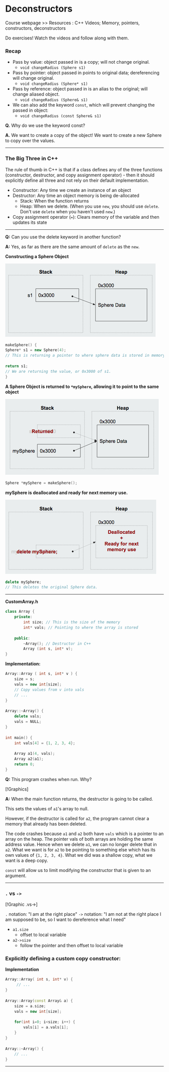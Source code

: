 # Deconstructors

Course webpage >> Resources : C++ Videos; Memory, pointers, constructors, deconstructors

Do exercises! Watch the videos and follow along with them.


### Recap

  * Pass by value: object passed in is a copy; will not change original.
    * `void changeRadius (Sphere s1)`
  * Pass by pointer: object passed in points to original data; dereferencing will change original.
    * `void changeRadius (Sphere* s1)`
  * Pass by reference: object passed in is an alias to the original; will change aliased object.
    * `void changeRadius (Sphere& s1)`
  * We can also add the keyword `const`, which will prevent changing the passed in object:
    * `void changeRadius (const Sphere& s1)`

**Q.** Why do we use the keyword const?

**A.** We want to create a copy of the object! We want to create a new Sphere to copy over the values.

------

### The Big Three in C++
The rule of thumb in C++ is that if a class defines any of the three functions (constructor, destructor, and copy assignment operator) - then it should explicitly define all three and not rely on their default implementation.

  * Constructor: Any time we create an instance of an object
  * Destructor: Any time an object memory is being de-allocated
    * Stack: When the function returns
    * Heap: When we delete. (When you use `new`, you should use `delete`. Don't use `delete` when you haven't used `new`.)
  * Copy assignment operator (`=`): Clears memory of the variable and then updates its state

------

**Q:** Can you use the delete keyword in another function?

**A:** Yes, as far as there are the same amount of `delete` as the `new`.

**Constructing a Sphere Object**

![Constructing a Sphere](https://github.com/EverTokki/CPSC221_Notes/blob/master/images/sph1.png "Constructing a Sphere Object")

```cpp
makeSphere() {
Sphere* s1 = new Sphere(4);
// This is returning a pointer to where sphere data is stored in memory.

return s1;
// We are returning the value, or 0x3000 of s1.
}
``` 

**A Sphere Object is returned to `*mySphere`, allowing it to point to the same object**

![Returning a Sphere](https://github.com/EverTokki/CPSC221_Notes/blob/master/images/sph2.png "Returning a Sphere Object")

```cpp
Sphere *mySphere = makeSphere();
```

**mySphere is deallocated and ready for next memory use.**

![Delete mySphere](https://github.com/EverTokki/CPSC221_Notes/blob/master/images/sph3.png "Delete mySphere")

```cpp
delete mySphere;
// This deletes the original Sphere data.
```

------

**CustomArray.h**

```cpp
class Array {
	private:
		int size; // This is the size of the memory
		int* vals; // Pointing to where the array is stored

	public:
		~Array(); // Destructor in C++
		Array (int s, int* v);
}
```

**Implementation:**

```cpp
Array::Array ( int s, int* v ) {
	size = s;
	vals = new int[size];
	// Copy values from v into vals
	// ...
}

Array::~Array() {
	delete vals;
	vals = NULL;
}

int main() {
	int vals[4] = {1, 2, 3, 4};

	Array a1(4, vals);
	Array a2(a1);
	return 0;
}
```

**Q:** This program crashes when run. Why?

[!Graphics]

**A:** When the main function returns, the destructor is going to be called.

This sets the values of `a1`'s array to null.

However, if the destructor is called for `a2`, the program cannot clear a memory that already has been deleted.

The code crashes because `a1` and `a2` both have `vals` which is a pointer to an array on the heap. The pointer vals of both arrays are holding the same address value. Hence when we delete `a1`, we can no longer delete that in `a2`. What we want is for `a2` to be pointing to something else which has its own values of `{1, 2, 3, 4}`. What we did was a shallow copy, what we want is a deep copy.  

`const` will allow us to limit modifying the constructor that is given to an argument.

------

### `.` vs `->`

[!Graphic .vs->]

`.` notation: "I am at the right place"
`->` notation: "I am not at the right place I am supposed to be, so I want to dereference what I need"

  * `a1.size`
    * offset to local variable
  * `a2->size`
    * follow the pointer and then offset to local variable

### Explicitly defining a custom copy constructor:

**Implementation**

```cpp
Array::Array( int s, int* v) {
	 // ...
}

Array::Array(const Array& a) {
	size = a.size;
	vals = new int[size];

	for(int i=0; i<size; i++) {
		vals[i] = a.vals[i];
	}
}

Array::~Array() {
	// ...
}
```

------

